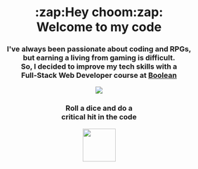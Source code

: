 <div align="center">
 
  <h1>
   :zap:Hey choom:zap: <br>
   Welcome to my code
  </h1>

  
  <h3>
   I've always been passionate about coding and RPGs, <br/>
   but earning a living from gaming is difficult. <br/>
   So, I decided to improve my tech skills with a <br/>
   Full-Stack Web Developer course at <a href="https://boolean.careers/">Boolean</a>
  </h3>
  
  <p>
    <img src="https://skillicons.dev/icons?i=vscode,html,css,bootstrap,js,vue,vite,scss,git,github,postman,stackoverflow,laravel,php&perline=7">
  </p>

  <h3>  
    Roll a dice and do a 
    <br>  
    critical hit in the code
  </h3>
  <img src="https://media.tenor.com/2wQ0Lj2L4dsAAAAd/d20-dnd.gif" width=75px>
</div>

